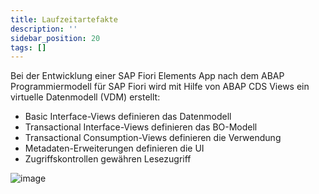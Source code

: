 ```yaml
---
title: Laufzeitartefakte
description: ''
sidebar_position: 20
tags: []
---
```


Bei der Entwicklung einer SAP Fiori Elements App nach dem ABAP Programmiermodell für SAP Fiori wird mit Hilfe von ABAP CDS Views ein virtuelle Datenmodell (VDM) 
erstellt:
- Basic Interface-Views definieren das Datenmodell
- Transactional Interface-Views definieren das BO-Modell
- Transactional Consumption-Views definieren die Verwendung
- Metadaten-Erweiterungen definieren die UI
- Zugriffskontrollen gewähren Lesezugriff

![image](https://user-images.githubusercontent.com/47243617/210204403-772c0acd-5b5f-4710-bdff-6286ff741526.png)
